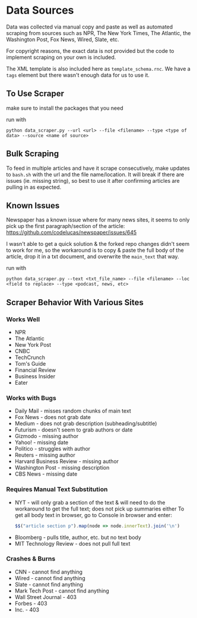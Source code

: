 # Data Sources

Data was collected via manual copy and paste as well as automated scraping from sources such as NPR, The New York Times,
The Atlantic, the Washington Post, Fox News, Wired, Slate, etc.

For copyright reasons, the exact data is not provided but the code to implement scraping on your own is included.

The XML template is also included here as `template_schema.rnc`. We have a `tags` element but there wasn't enough data
for us to use it. 

## To Use Scraper

make sure to install the packages that you need

run with

```python data_scraper.py --url <url> --file <filename> --type <type of data> --source <name of source>```

## Bulk Scraping

To feed in multiple articles and have it scrape consecutively, make updates to `bash.sh` with the url and the file
name/location. It will break if there are issues (ie. missing string), so best to use it after confirming articles are
pulling in as expected.

## Known Issues

Newspaper has a known issue where for many news sites, it seems to only pick up the first paragraph/section of the
article:
https://github.com/codelucas/newspaper/issues/645

I wasn't able to get a quick solution & the forked repo changes didn't seem to work for me, so the workaround is to
copy & paste the full body of the article, drop it in a txt document, and overwrite the `main_text` that way.

run with

```python data_scraper.py --text <txt_file_name> --file <filename> --loc <field to replace> --type <podcast, news, etc>```

## Scraper Behavior With Various Sites

### Works Well

- NPR
- The Atlantic
- New York Post
- CNBC
- TechCrunch
- Tom's Guide
- Financial Review
- Business Insider
- Eater

### Works with Bugs

- Daily Mail - misses random chunks of main text
- Fox News - does not grab date
- Medium - does not grab description (subheading/subtitle)
- Futurism - doesn't seem to grab authors or date
- Gizmodo - missing author
- Yahoo! - missing date
- Politico - struggles with author
- Reuters - missing author
- Harvard Business Review - missing author
- Washington Post - missing description
- CBS News - missing date

### Requires Manual Text Substitution

- NYT - will only grab a section of the text & will need to do the workaround to get the full text; does not pick up
  summaries either
  To get all body text in browser, go to Console in browser and enter:
  ```javascript
  $$("article section p").map(node => node.innerText).join('\n')
  ```
- Bloomberg - pulls title, author, etc. but no text body
- MIT Technology Review - does not pull full text

### Crashes & Burns

- CNN - cannot find anything
- Wired - cannot find anything
- Slate - cannot find anything
- Mark Tech Post - cannot find anything
- Wall Street Journal - 403
- Forbes - 403
- Inc. - 403

